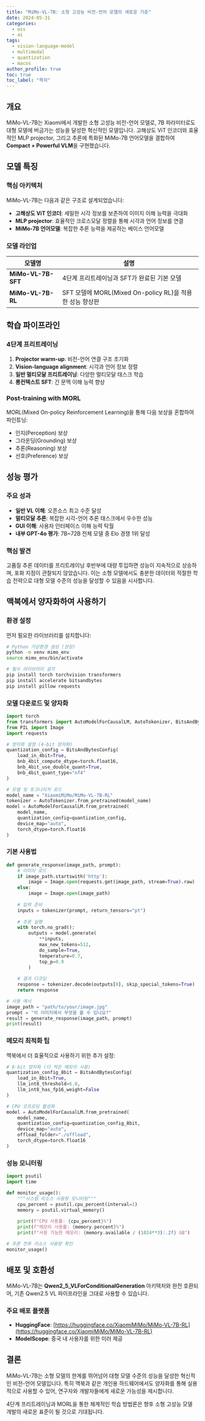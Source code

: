 ```yaml
---
title: "MiMo-VL-7B: 소형 고성능 비전-언어 모델의 새로운 기준"
date: 2024-05-31
categories: 
  - oss
  - ai
tags: 
  - vision-language-model
  - multimodal
  - quantization
  - macos
author_profile: true
toc: true
toc_label: "목차"
---
```


## 개요

MiMo-VL-7B는 Xiaomi에서 개발한 소형 고성능 비전-언어 모델로, 7B 파라미터로도 대형 모델에 버금가는 성능을 달성한 혁신적인 모델입니다. 고해상도 ViT 인코더와 효율적인 MLP projector, 그리고 추론에 특화된 MiMo-7B 언어모델을 결합하여 **Compact + Powerful VLM**을 구현했습니다.

## 모델 특징

### 핵심 아키텍처

MiMo-VL-7B는 다음과 같은 구조로 설계되었습니다:

- **고해상도 ViT 인코더**: 세밀한 시각 정보를 보존하여 이미지 이해 능력을 극대화
- **MLP projector**: 효율적인 크로스모달 정렬을 통해 시각과 언어 정보를 연결
- **MiMo-7B 언어모델**: 복잡한 추론 능력을 제공하는 베이스 언어모델

### 모델 라인업

| 모델명 | 설명 |
|--------|------|
| **MiMo-VL-7B-SFT** | 4단계 프리트레이닝과 SFT가 완료된 기본 모델 |
| **MiMo-VL-7B-RL** | SFT 모델에 MORL(Mixed On-policy RL)을 적용한 성능 향상판 |

## 학습 파이프라인

### 4단계 프리트레이닝

1. **Projector warm-up**: 비전-언어 연결 구조 초기화
2. **Vision-language alignment**: 시각과 언어 정보 정렬
3. **일반 멀티모달 프리트레이닝**: 다양한 멀티모달 태스크 학습
4. **롱컨텍스트 SFT**: 긴 문맥 이해 능력 향상

### Post-training with MORL

MORL(Mixed On-policy Reinforcement Learning)을 통해 다음 보상을 혼합하여 파인튜닝:

- 인지(Perception) 보상
- 그라운딩(Grounding) 보상  
- 추론(Reasoning) 보상
- 선호(Preference) 보상

## 성능 평가

### 주요 성과

- **일반 VL 이해**: 오픈소스 최고 수준 달성
- **멀티모달 추론**: 복잡한 시각-언어 추론 태스크에서 우수한 성능
- **GUI 이해**: 사용자 인터페이스 이해 능력 탁월
- **내부 GPT-4o 평가**: 7B~72B 전체 모델 중 Elo 경쟁 1위 달성

### 핵심 발견

고품질 추론 데이터를 프리트레이닝 후반부에 대량 투입하면 성능이 지속적으로 상승하며, 포화 지점이 관찰되지 않았습니다. 이는 소형 모델에서도 충분한 데이터와 적절한 학습 전략으로 대형 모델 수준의 성능을 달성할 수 있음을 시사합니다.

## 맥북에서 양자화하여 사용하기

### 환경 설정

먼저 필요한 라이브러리를 설치합니다:

```bash
# Python 가상환경 생성 (권장)
python -m venv mimo_env
source mimo_env/bin/activate

# 필수 라이브러리 설치
pip install torch torchvision transformers
pip install accelerate bitsandbytes
pip install pillow requests
```

### 모델 다운로드 및 양자화

```python
import torch
from transformers import AutoModelForCausalLM, AutoTokenizer, BitsAndBytesConfig
from PIL import Image
import requests

# 양자화 설정 (4-bit 양자화)
quantization_config = BitsAndBytesConfig(
    load_in_4bit=True,
    bnb_4bit_compute_dtype=torch.float16,
    bnb_4bit_use_double_quant=True,
    bnb_4bit_quant_type="nf4"
)

# 모델 및 토크나이저 로드
model_name = "XiaomiMiMo/MiMo-VL-7B-RL"
tokenizer = AutoTokenizer.from_pretrained(model_name)
model = AutoModelForCausalLM.from_pretrained(
    model_name,
    quantization_config=quantization_config,
    device_map="auto",
    torch_dtype=torch.float16
)
```

### 기본 사용법

```python
def generate_response(image_path, prompt):
    # 이미지 로드
    if image_path.startswith('http'):
        image = Image.open(requests.get(image_path, stream=True).raw)
    else:
        image = Image.open(image_path)
    
    # 입력 준비
    inputs = tokenizer(prompt, return_tensors="pt")
    
    # 추론 실행
    with torch.no_grad():
        outputs = model.generate(
            **inputs,
            max_new_tokens=512,
            do_sample=True,
            temperature=0.7,
            top_p=0.9
        )
    
    # 결과 디코딩
    response = tokenizer.decode(outputs[0], skip_special_tokens=True)
    return response

# 사용 예시
image_path = "path/to/your/image.jpg"
prompt = "이 이미지에서 무엇을 볼 수 있나요?"
result = generate_response(image_path, prompt)
print(result)
```

### 메모리 최적화 팁

맥북에서 더 효율적으로 사용하기 위한 추가 설정:

```python
# 8-bit 양자화 (더 적은 메모리 사용)
quantization_config_8bit = BitsAndBytesConfig(
    load_in_8bit=True,
    llm_int8_threshold=6.0,
    llm_int8_has_fp16_weight=False
)

# CPU 오프로딩 활성화
model = AutoModelForCausalLM.from_pretrained(
    model_name,
    quantization_config=quantization_config_8bit,
    device_map="auto",
    offload_folder="./offload",
    torch_dtype=torch.float16
)
```

### 성능 모니터링

```python
import psutil
import time

def monitor_usage():
    """시스템 리소스 사용량 모니터링"""
    cpu_percent = psutil.cpu_percent(interval=1)
    memory = psutil.virtual_memory()
    
    print(f"CPU 사용률: {cpu_percent}%")
    print(f"메모리 사용률: {memory.percent}%")
    print(f"사용 가능한 메모리: {memory.available / (1024**3):.2f} GB")

# 추론 전후 리소스 사용량 확인
monitor_usage()
```

## 배포 및 호환성

MiMo-VL-7B는 **Qwen2_5_VLForConditionalGeneration** 아키텍처와 완전 호환되어, 기존 Qwen2.5 VL 파이프라인을 그대로 사용할 수 있습니다. 

### 주요 배포 플랫폼

- **HuggingFace**: [https://huggingface.co/XiaomiMiMo/MiMo-VL-7B-RL](https://huggingface.co/XiaomiMiMo/MiMo-VL-7B-RL)
- **ModelScope**: 중국 내 사용자를 위한 미러 제공

## 결론

MiMo-VL-7B는 소형 모델의 한계를 뛰어넘어 대형 모델 수준의 성능을 달성한 혁신적인 비전-언어 모델입니다. 특히 맥북과 같은 개인용 하드웨어에서도 양자화를 통해 실용적으로 사용할 수 있어, 연구자와 개발자들에게 새로운 가능성을 제시합니다.

4단계 프리트레이닝과 MORL을 통한 체계적인 학습 방법론은 향후 소형 고성능 모델 개발의 새로운 표준이 될 것으로 기대됩니다. 